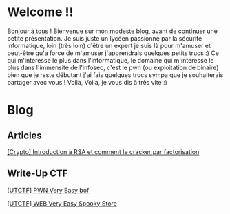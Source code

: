 # Welcome !!

Bonjour à tous ! Bienvenue sur mon modeste blog, avant de continuer une petite présentation. Je suis juste un lycéen passionné par la sécurité informatique, loin (très loin) d'être un expert je suis là pour m'amuser et peut-être qu'a force de m'amuser j'apprendrais quelques petits trucs :) Ce qui m'interesse le plus dans l'informatique, le domaine qui m'interesse le plus dans l'immensité de l'infosec, c'est le pwn (ou exploitation de binaire) bien que je reste débutant j'ai fais quelques trucs sympa que je souhaiterais partager avec vous ! Voilà, Voilà, je vous dis à très vite :)

# Blog 

## Articles

[ \[Crypto\] Introduction à RSA et comment le cracker par factorisation](https://astatesec.github.io/articles/rsa/)

## Write-Up CTF

[ \[UTCTF\] PWN Very Easy bof](https://astatesec.github.io/articles/utbof)

[ \[UTCTF\] WEB Very Easy Spooky Store](https://astatesec.github.io/articles/utxxe)
